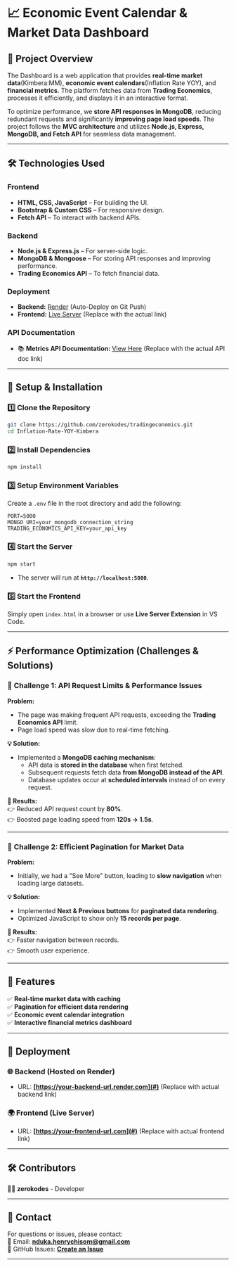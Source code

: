 # 📈 Economic Event Calendar & Market Data Dashboard

## 🚀 Project Overview

The Dashboard is a web application that provides **real-time market data**(Kimbera:MM), **economic event calendars**(Inflation Rate YOY), and **financial metrics**. The platform fetches data from **Trading Economics**, processes it efficiently, and displays it in an interactive format.

To optimize performance, we **store API responses in MongoDB**, reducing redundant requests and significantly **improving page load speeds**. The project follows the **MVC architecture** and utilizes **Node.js, Express, MongoDB, and Fetch API** for seamless data management.

---

## 🛠 Technologies Used

### **Frontend**

- **HTML, CSS, JavaScript** – For building the UI.
- **Bootstrap & Custom CSS** – For responsive design.
- **Fetch API** – To interact with backend APIs.

### **Backend**

- **Node.js & Express.js** – For server-side logic.
- **MongoDB & Mongoose** – For storing API responses and improving performance.
- **Trading Economics API** – To fetch financial data.

### **Deployment**

- **Backend:** [Render](https://render.com) (Auto-Deploy on Git Push)
- **Frontend:** [Live Server](#) (Replace with the actual link)

### **API Documentation**

- 📚 **Metrics API Documentation:** [View Here](#) (Replace with the actual API doc link)

---

## 🔧 Setup & Installation

### **1️⃣ Clone the Repository**

```sh
git clone https://github.com/zerokodes/tradingeconomics.git
cd Inflation-Rate-YOY-Kimbera
```

### **2️⃣ Install Dependencies**

```sh
npm install
```

### **3️⃣ Setup Environment Variables**

Create a `.env` file in the root directory and add the following:

```env
PORT=5000
MONGO_URI=your_mongodb_connection_string
TRADING_ECONOMICS_API_KEY=your_api_key
```

### **4️⃣ Start the Server**

```sh
npm start
```

- The server will run at **`http://localhost:5000`**.

### **5️⃣ Start the Frontend**

Simply open `index.html` in a browser or use **Live Server Extension** in VS Code.

---

## ⚡️ Performance Optimization (Challenges & Solutions)

### 🚧 **Challenge 1: API Request Limits & Performance Issues**

**Problem:**

- The page was making frequent API requests, exceeding the **Trading Economics API** limit.
- Page load speed was slow due to real-time fetching.

**💡 Solution:**

- Implemented a **MongoDB caching mechanism**:
  - API data is **stored in the database** when first fetched.
  - Subsequent requests fetch data **from MongoDB instead of the API**.
  - Database updates occur at **scheduled intervals** instead of on every request.

**🚀 Results:**  
👉 Reduced API request count by **80%**.  
👉 Boosted page loading speed from **120s → 1.5s**.

---

### 🚧 **Challenge 2: Efficient Pagination for Market Data**

**Problem:**

- Initially, we had a "See More" button, leading to **slow navigation** when loading large datasets.

**💡 Solution:**

- Implemented **Next & Previous buttons** for **paginated data rendering**.
- Optimized JavaScript to show only **15 records per page**.

**🚀 Results:**  
👉 Faster navigation between records.  
👉 Smooth user experience.

---

## 📌 Features

✅ **Real-time market data with caching**  
✅ **Pagination for efficient data rendering**  
✅ **Economic event calendar integration**  
✅ **Interactive financial metrics dashboard**

---

## 🚀 Deployment

### **🌐 Backend (Hosted on Render)**

- URL: **[https://your-backend-url.render.com](#)** (Replace with actual backend link)

### **🌍 Frontend (Live Server)**

- URL: **[https://your-frontend-url.com](#)** (Replace with actual frontend link)

---

## 🛠 Contributors

👨‍💻 **zerokodes** - Developer

---

## 📩 Contact

For questions or issues, please contact:  
📎 Email: **nduka.henrychisom@gmail.com**  
📌 GitHub Issues: **[Create an Issue](https://github.com/zerokodes/tradingeconomics/issues)**

---
